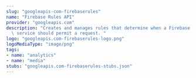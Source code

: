 ```yaml
---
slug: "googleapis-com-firebaserules"
name: "Firebase Rules API"
provider: "googleapis.com"
description: "Creates and manages rules that determine when a Firebase Rules-enabled\
  \ service should permit a request. "
logo: "googleapis.com-firebaserules-logo.png"
logoMediaType: "image/png"
tags:
- name: "analytics"
- name: "media"
stubs: "googleapis.com-firebaserules-stubs.json"
---
```

